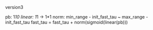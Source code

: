 version3

pb: 1*10
linear: 1*1 -> 1*1
norm: min_range - init_fast_tau ~ max_range - init_fast_tau
fast_tau = fast_tau + norm(sigmoid(linear(pb)))